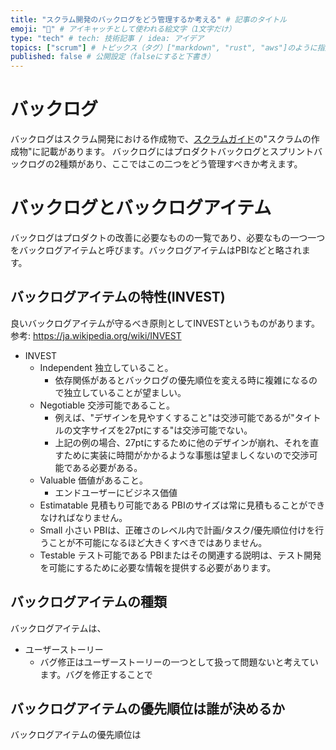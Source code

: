 ```yaml
---
title: "スクラム開発のバックログをどう管理するか考える" # 記事のタイトル
emoji: "🐻" # アイキャッチとして使われる絵文字（1文字だけ）
type: "tech" # tech: 技術記事 / idea: アイデア
topics: ["scrum"] # トピックス（タグ）["markdown", "rust", "aws"]のように指定する
published: false # 公開設定（falseにすると下書き）
---
```


# バックログ

バックログはスクラム開発における作成物で、[スクラムガイド](https://scrumguides.org/docs/scrumguide/v2020/2020-Scrum-Guide-Japanese.pdf)の"スクラムの作成物"に記載があります。
バックログにはプロダクトバックログとスプリントバックログの2種類があり、ここではこの二つをどう管理すべきか考えます。

# バックログとバックログアイテム

バックログはプロダクトの改善に必要なものの⼀覧であり、必要なもの一つ一つをバックログアイテムと呼びます。バックログアイテムはPBIなどと略されます。

## バックログアイテムの特性(INVEST)

良いバックログアイテムが守るべき原則としてINVESTというものがあります。 参考: https://ja.wikipedia.org/wiki/INVEST

- INVEST
  - Independent	独立していること。
    - 依存関係があるとバックログの優先順位を変える時に複雑になるので独立していることが望ましい。
  - Negotiable 交渉可能であること。
    - 例えば、"デザインを見やすくすること"は交渉可能であるが"タイトルの文字サイズを27ptにする"は交渉可能でない。
    - 上記の例の場合、27ptにするために他のデザインが崩れ、それを直すために実装に時間がかかるような事態は望ましくないので交渉可能である必要がある。
  - Valuable 価値があること。	
    - エンドユーザーにビジネス価値
  - Estimatable	見積もり可能である	PBIのサイズは常に見積もることができなければなりません。
  - Small	小さい	PBIは、正確さのレベル内で計画/タスク/優先順位付けを行うことが不可能になるほど大きくすべきではありません。
  - Testable	テスト可能である	PBIまたはその関連する説明は、テスト開発を可能にするために必要な情報を提供する必要があります。

## バックログアイテムの種類

バックログアイテムは、

- ユーザーストーリー
  - バグ修正はユーザーストーリーの一つとして扱って問題ないと考えています。バグを修正することで

## バックログアイテムの優先順位は誰が決めるか


バックログアイテムの優先順位は

